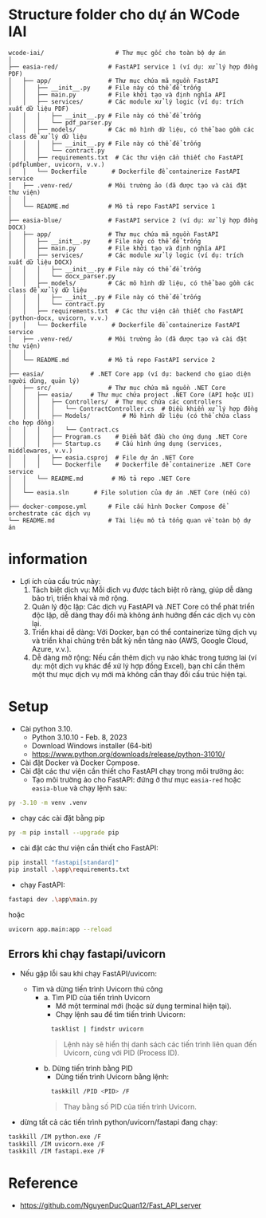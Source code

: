 # Structure folder cho dự án WCode IAI

```
wcode-iai/                    # Thư mục gốc cho toàn bộ dự án
│
├── easia-red/              # FastAPI service 1 (ví dụ: xử lý hợp đồng PDF)
│   ├── app/                # Thư mục chứa mã nguồn FastAPI
│   │   ├── __init__.py     # File này có thể để trống
│   │   ├── main.py         # File khởi tạo và định nghĩa API
│   │   ├── services/       # Các module xử lý logic (ví dụ: trích xuất dữ liệu PDF)
│   │   │   ├── __init__.py # File này có thể để trống
│   │   │   └── pdf_parser.py
│   │   ├── models/         # Các mô hình dữ liệu, có thể bao gồm các class để xử lý dữ liệu
│   │   │   ├── __init__.py # File này có thể để trống
│   │   │   └── contract.py
│   │   ├── requirements.txt  # Các thư viện cần thiết cho FastAPI (pdfplumber, uvicorn, v.v.)
│   │   └── Dockerfile       # Dockerfile để containerize FastAPI service
│   ├── .venv-red/          # Môi trường ảo (đã được tạo và cài đặt thư viện)
│   │
│   └── README.md           # Mô tả repo FastAPI service 1
│
├── easia-blue/             # FastAPI service 2 (ví dụ: xử lý hợp đồng DOCX)
│   ├── app/                # Thư mục chứa mã nguồn FastAPI
│   │   ├── __init__.py     # File này có thể để trống
│   │   ├── main.py         # File khởi tạo và định nghĩa API
│   │   ├── services/       # Các module xử lý logic (ví dụ: trích xuất dữ liệu DOCX)
│   │   │   ├── __init__.py # File này có thể để trống
│   │   │   └── docx_parser.py
│   │   ├── models/         # Các mô hình dữ liệu, có thể bao gồm các class để xử lý dữ liệu
│   │   │   ├── __init__.py # File này có thể để trống
│   │   │   └── contract.py
│   │   ├── requirements.txt  # Các thư viện cần thiết cho FastAPI (python-docx, uvicorn, v.v.)
│   │   └── Dockerfile       # Dockerfile để containerize FastAPI service
│   ├── .venv-red/          # Môi trường ảo (đã được tạo và cài đặt thư viện)
│   │
│   └── README.md           # Mô tả repo FastAPI service 2
│
├── easia/             # .NET Core app (ví dụ: backend cho giao diện người dùng, quản lý)
│   ├── src/                # Thư mục chứa mã nguồn .NET Core
│   │   ├── easia/     # Thư mục chứa project .NET Core (API hoặc UI)
│   │   │   ├── Controllers/  # Thư mục chứa các controllers
│   │   │   │   └── ContractController.cs  # Điều khiển xử lý hợp đồng
│   │   │   ├── Models/         # Mô hình dữ liệu (có thể chứa class cho hợp đồng)
│   │   │   │   └── Contract.cs
│   │   │   ├── Program.cs    # Điểm bắt đầu cho ứng dụng .NET Core
│   │   │   ├── Startup.cs    # Cấu hình ứng dụng (services, middlewares, v.v.)
│   │   │   ├── easia.csproj  # File dự án .NET Core
│   │   │   └── Dockerfile    # Dockerfile để containerize .NET Core service
│   │   └── README.md        # Mô tả repo .NET Core
│   │
│   └── easia.sln       # File solution của dự án .NET Core (nếu có)
│
├── docker-compose.yml      # File cấu hình Docker Compose để orchestrate các dịch vụ
└── README.md               # Tài liệu mô tả tổng quan về toàn bộ dự án
```

# information

- Lợi ích của cấu trúc này:
  1. Tách biệt dịch vụ: Mỗi dịch vụ được tách biệt rõ ràng, giúp dễ dàng bảo trì, triển khai và mở rộng.
  2. Quản lý độc lập: Các dịch vụ FastAPI và .NET Core có thể phát triển độc lập, dễ dàng thay đổi mà không ảnh hưởng đến
     các dịch vụ còn lại.
  3. Triển khai dễ dàng: Với Docker, bạn có thể containerize từng dịch vụ và triển khai chúng trên bất kỳ nền tảng nào
     (AWS, Google Cloud, Azure, v.v.).
  4. Dễ dàng mở rộng: Nếu cần thêm dịch vụ nào khác trong tương lai (ví dụ: một dịch vụ khác để xử lý hợp đồng Excel), bạn chỉ cần thêm một
     thư mục dịch vụ mới mà không cần thay đổi cấu trúc hiện tại.

# Setup

- Cài python 3.10.
  - Python 3.10.10 - Feb. 8, 2023
  - Download Windows installer (64-bit)
  - https://www.python.org/downloads/release/python-31010/
- Cài đặt Docker và Docker Compose.
- Cài đặt các thư viện cần thiết cho FastAPI chạy trong môi trường ảo:
  - Tạo môi trường ảo cho FastAPI: đứng ở thư mục `easia-red` hoặc `easia-blue` và chạy lệnh sau:

```bash
py -3.10 -m venv .venv
```

- chạy các cài đặt bằng pip

```bash
py -m pip install --upgrade pip
```

- cài đặt các thư viện cần thiết cho FastAPI:

```bash
pip install "fastapi[standard]"
pip install .\app\requirements.txt
```

- chạy FastAPI:

```bash
fastapi dev .\app\main.py
```

hoặc

```bash
uvicorn app.main:app --reload
```

## Errors khi chạy fastapi/uvicorn

- Nếu gặp lỗi sau khi chạy FastAPI/uvicorn:

  - Tìm và dừng tiến trình Uvicorn thủ công
    - a. Tìm PID của tiến trình Uvicorn
      - Mở một terminal mới (hoặc sử dụng terminal hiện tại).
      - Chạy lệnh sau để tìm tiến trình Uvicorn:
      ```bash
        tasklist | findstr uvicorn
      ```
      > Lệnh này sẽ hiển thị danh sách các tiến trình liên quan đến Uvicorn, cùng với PID (Process ID).
    - b. Dừng tiến trình bằng PID
      - Dừng tiến trình Uvicorn bằng lệnh:
      ```bash
        taskkill /PID <PID> /F
      ```
      > Thay <PID> bằng số PID của tiến trình Uvicorn.

- dừng tất cả các tiến trình python/uvicorn/fastapi đang chạy:

```bash
taskkill /IM python.exe /F
taskkill /IM uvicorn.exe /F
taskkill /IM fastapi.exe /F
```

# Reference

- https://github.com/NguyenDucQuan12/Fast_API_server
